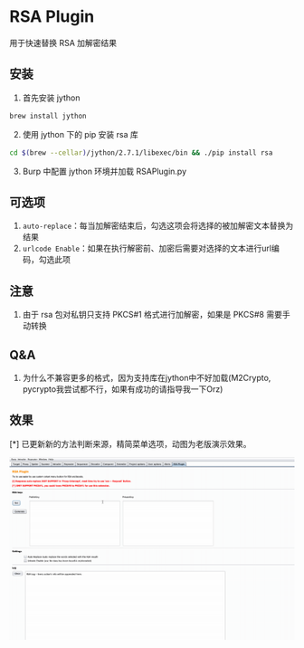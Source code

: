 # RSA Plugin

用于快速替换 RSA 加解密结果

## 安装

1. 首先安装 jython
```bash
brew install jython
```

2. 使用 jython 下的 pip 安装 rsa 库
```bash
cd $(brew --cellar)/jython/2.7.1/libexec/bin && ./pip install rsa
```

3. Burp 中配置 jython 环境并加载 RSAPlugin.py

## 可选项

1. `auto-replace`：每当加解密结束后，勾选这项会将选择的被加解密文本替换为结果
2. `urlcode Enable`：如果在执行解密前、加密后需要对选择的文本进行url编码，勾选此项

## 注意

1. 由于 rsa 包对私钥只支持 PKCS#1 格式进行加解密，如果是 PKCS#8 需要手动转换 

## Q&A

1. 为什么不兼容更多的格式，因为支持库在jython中不好加载(M2Crypto, pycrypto我尝试都不行，如果有成功的请指导我一下Orz)

## 效果

[*] 已更新新的方法判断来源，精简菜单选项，动图为老版演示效果。

![image](https://github.com/sari3l/Burp-Extensions/blob/master/RSA%20Plugin/images/Demonstration.gif)